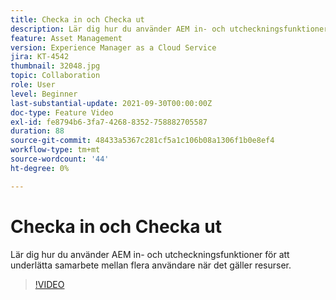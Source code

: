 ```yaml
---
title: Checka in och Checka ut
description: Lär dig hur du använder AEM in- och utcheckningsfunktioner för att underlätta samarbete mellan flera användare när det gäller resurser.
feature: Asset Management
version: Experience Manager as a Cloud Service
jira: KT-4542
thumbnail: 32048.jpg
topic: Collaboration
role: User
level: Beginner
last-substantial-update: 2021-09-30T00:00:00Z
doc-type: Feature Video
exl-id: fe8794b6-3fa7-4268-8352-758882705587
duration: 88
source-git-commit: 48433a5367c281cf5a1c106b08a1306f1b0e8ef4
workflow-type: tm+mt
source-wordcount: '44'
ht-degree: 0%

---
```


# Checka in och Checka ut

Lär dig hur du använder AEM in- och utcheckningsfunktioner för att underlätta samarbete mellan flera användare när det gäller resurser.

>[!VIDEO](https://video.tv.adobe.com/v/32048?quality=12&learn=on)
